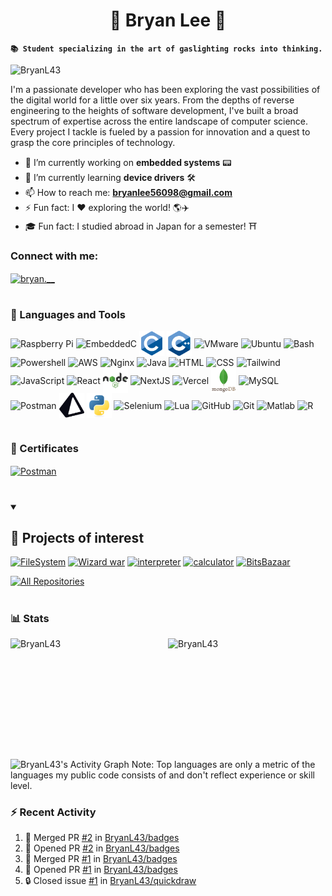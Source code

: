 <h1 align="center">🌸 Bryan Lee 🌿</h1>

**`📚 Student specializing in the art of gaslighting rocks into thinking.`**
<p align="left"> <img src="https://komarev.com/ghpvc/?username=BryanL43&label=Profile%20views&color=bf77f6&style=flat" alt="BryanL43" /> </p>

I'm a passionate developer who has been exploring the vast possibilities of the digital world for a little over six years. From the depths of reverse engineering to the heights of software development, I've built a broad spectrum of expertise across the entire landscape of computer science. Every project I tackle is fueled by a passion for innovation and a quest to grasp the core principles of technology.

- 🔭 I’m currently working on **embedded systems** 📟
- 🌱 I’m currently learning **device drivers** 🛠️
- 📫 How to reach me: **bryanlee56098@gmail.com**
- ⚡ Fun fact: I ❤️ exploring the world! 🌎✈️
- 🎓 Fun fact: I studied abroad in Japan for a semester! ⛩️

<h3 align="left">Connect with me:</h3>
<p align="left"><a href="https://discordapp.com/users/384865971455918084" target="blank"><img align="center" src="https://raw.githubusercontent.com/rahuldkjain/github-profile-readme-generator/master/src/images/icons/Social/discord.svg" alt="bryan.__" height="40px" width="40px" /></a></p>

#

<h3 align="left">🧰 Languages and Tools</h3>
<p align="left">
<img align="center" alt="Raspberry Pi" width="40" height="40" src="https://cdn.jsdelivr.net/gh/devicons/devicon@latest/icons/raspberrypi/raspberrypi-original.svg" />
<img align="center" alt="EmbeddedC" width="40" height="40" src="https://cdn.jsdelivr.net/gh/devicons/devicon@latest/icons/embeddedc/embeddedc-original.svg" />
<img align="center" alt="C" width="40" height="40" src="https://raw.githubusercontent.com/devicons/devicon/master/icons/c/c-original.svg" />
<img align="center" alt="C++" width="40" height="40" src="https://raw.githubusercontent.com/devicons/devicon/master/icons/cplusplus/cplusplus-original.svg" />
<img align="center" alt="VMware" width="40" height="40" src="https://upload.wikimedia.org/wikipedia/commons/thumb/5/5a/Vmware_workstation_16_icon.svg/800px-Vmware_workstation_16_icon.svg.png" />
<img align="center" alt="Ubuntu" width="40" height="40" src="https://cdn.jsdelivr.net/gh/devicons/devicon@latest/icons/ubuntu/ubuntu-original.svg" />
<img align="center" alt="Bash" width="40" height="40" src="https://cdn.jsdelivr.net/gh/devicons/devicon@latest/icons/bash/bash-original.svg" />
<img align="center" alt="Powershell" width="40" height="40" src="https://cdn.jsdelivr.net/gh/devicons/devicon@latest/icons/powershell/powershell-original.svg" />
<img align="center" alt="AWS" width="40" height="40" src="https://cdn.jsdelivr.net/gh/devicons/devicon@latest/icons/amazonwebservices/amazonwebservices-original-wordmark.svg" />
<img align="center" alt="Nginx" width="40" height="40" src="https://cdn.jsdelivr.net/gh/devicons/devicon@latest/icons/nginx/nginx-original.svg" />
<img align="center" alt="Java" width="40" height="40" src="https://cdn.jsdelivr.net/gh/devicons/devicon/icons/java/java-original.svg"/>
<img align="center" alt="HTML" width="40" height="40" src="https://cdn.jsdelivr.net/gh/devicons/devicon/icons/html5/html5-plain.svg" />
<img align="center" alt="CSS" width="40" height="40" src="https://cdn.jsdelivr.net/gh/devicons/devicon/icons/css3/css3-plain.svg" />
<img align="center" alt="Tailwind" width="40" height="40" src="https://cdn.jsdelivr.net/gh/devicons/devicon@latest/icons/tailwindcss/tailwindcss-original.svg" />
<img align="center" alt="JavaScript" width="40" height="40" src="https://cdn.jsdelivr.net/gh/devicons/devicon/icons/javascript/javascript-plain.svg" />
<img align="center" alt="React" width="40" height="40" src="https://cdn.jsdelivr.net/gh/devicons/devicon/icons/react/react-original.svg" />
<img align="center" alt="NodeJS" width="40" height="40" src="https://raw.githubusercontent.com/devicons/devicon/master/icons/nodejs/nodejs-original-wordmark.svg" />
<img align="center" alt="NextJS" width="40" height="40" src="https://www.svgrepo.com/show/354113/nextjs-icon.svg" />
<img align="center" alt="Vercel" width="40" height="40" src="https://cdn.jsdelivr.net/gh/devicons/devicon@latest/icons/vercel/vercel-original.svg" />
<img align="center" alt="MongoDB" wwidth="40" height="40" src="https://raw.githubusercontent.com/devicons/devicon/master/icons/mongodb/mongodb-original-wordmark.svg" />
<img align="center" alt="MySQL" width="40" height="40" src="https://cdn.jsdelivr.net/gh/devicons/devicon@latest/icons/mysql/mysql-original-wordmark.svg" />
<img align="center" alt="Postman" width="40" height="40" src="https://www.vectorlogo.zone/logos/getpostman/getpostman-icon.svg" />
<img align="center" alt="Prisma" width="40" height="40" src="https://raw.githubusercontent.com/prisma/presskit/main/Assets/Prisma-DarkSymbol.svg" />
<img align="center" alt="Python" width="40" height="40" src="https://raw.githubusercontent.com/devicons/devicon/master/icons/python/python-original.svg" />
<img align="center" alt="Selenium" width="40" height="40" src="https://www.svgrepo.com/show/354321/selenium.svg" />
<img align="center" alt="Lua" width="40" height="40" src="https://upload.wikimedia.org/wikipedia/commons/thumb/c/cf/Lua-Logo.svg/600px-Lua-Logo.svg.png?20150107024942" />
<img align="center" alt="GitHub" width="40" height="40" src="https://cdn.jsdelivr.net/gh/devicons/devicon/icons/github/github-original.svg" />
<img align="center" alt="Git" width="40" height="40" src="https://cdn.jsdelivr.net/gh/devicons/devicon@latest/icons/git/git-original.svg" />
<img align="center" alt="Matlab" width="40" height="40" src="https://cdn.jsdelivr.net/gh/devicons/devicon@latest/icons/matlab/matlab-original.svg" />
<img align="center" alt="R" width="40" height="40" src="https://cdn.jsdelivr.net/gh/devicons/devicon@latest/icons/r/r-original.svg" />
</p>

#

<h3 align="left">📜 Certificates</h3>
<p align="left"><a href="https://api.badgr.io/public/assertions/f-7MdxBeRv-cNX29dmrIPQ?identity__email=bryanlee56098%40gmail.com" target="blank"><img align="center" alt="Postman" width="40px" height="40px" src="https://media.badgr.com/uploads/badges/assertion-f-7MdxBeRv-cNX29dmrIPQ.png?versionId=DMeXzDq2i0Eu1dPOL2zh01aQ_rD8yOO3" /></a></p>

#

<details open> 
  <summary><h2>📘 Projects of interest</h2></summary>

  <!-- Repo info cards - https://github.com/anuraghazra/github-readme-stats -->
  <p align="left">
    <a href="https://github.com/BryanL43/Vigenere_Driver"><img width="278" src="https://denvercoder1-github-readme-stats.vercel.app/api/pin/?username=BryanL43&repo=Vigenere_Driver&theme=react&bg_color=191622&title_color=FF79C6&hide_border=true&icon_color=F8D866&show_icons=false" alt="FileSystem"></a>
    <a href="https://github.com/BryanL43/Wizard-War"><img width="278" src="https://denvercoder1-github-readme-stats.vercel.app/api/pin/?username=BryanL43&repo=Wizard-War&theme=react&bg_color=191622&title_color=FF79C6&hide_border=true&icon_color=F8D866&show_icons=false" alt="Wizard war"></a>
    <a href="https://github.com/BryanL43/interpreter"><img width="278" src="https://denvercoder1-github-readme-stats.vercel.app/api/pin/?username=BryanL43&repo=interpreter&theme=react&bg_color=191622&title_color=FF79C6&hide_border=true&icon_color=F8D866&show_icons=false" alt="interpreter"></a>
    <a href="https://github.com/BryanL43/calculator"><img width="278" src="https://denvercoder1-github-readme-stats.vercel.app/api/pin/?username=BryanL43&repo=calculator&theme=react&bg_color=191622&title_color=FF79C6&hide_border=true&icon_color=F8D866&show_icons=false" alt="calculator"></a>
    <a href="https://github.com/BryanL43/BitsBazaar"><img width="278" src="https://denvercoder1-github-readme-stats.vercel.app/api/pin/?username=BryanL43&repo=BitsBazaar&theme=react&bg_color=191622&title_color=FF79C6&hide_border=true&icon_color=F8D866&show_icons=false" alt="BitsBazaar"></a>
  </p>

  <a href="https://github.com/BryanL43?tab=repositories"><img alt="All Repositories" title="All Repositories" src="https://custom-icon-badges.demolab.com/badge/-Click%20Here%20For%20All%20My%20Repos-1F222E?style=for-the-badge&logoColor=white&logo=repo"/></a>
</details>

#

### 📊 Stats
<div style="display:flex;">
  <img style="flex:1; height:193px;" src="https://github-readme-stats.vercel.app/api?username=BryanL43&show_icons=true&theme=omni" alt="BryanL43"/>
  <img style="flex:1; height:193px;" src="https://github-readme-stats.vercel.app/api/top-langs?username=BryanL43&theme=omni&layout=compact" alt="BryanL43" />
</div>
<img alt="BryanL43's Activity Graph" src="https://github-readme-activity-graph.vercel.app/graph/?username=BryanL43&bg_color=191622&color=FF79C6&line=F8D866&point=FFFFFF&hide_border=true" />
Note: Top languages are only a metric of the languages my public code consists of and don't reflect experience or skill level.

### :zap: Recent Activity
<!-- https://github.com/jamesgeorge007/github-activity-readme -->
<!--START_SECTION:activity-->
1. 🎉 Merged PR [#2](https://github.com/BryanL43/badges/pull/2) in [BryanL43/badges](https://github.com/BryanL43/badges)
2. 💪 Opened PR [#2](https://github.com/BryanL43/badges/pull/2) in [BryanL43/badges](https://github.com/BryanL43/badges)
3. 🎉 Merged PR [#1](https://github.com/BryanL43/badges/pull/1) in [BryanL43/badges](https://github.com/BryanL43/badges)
4. 💪 Opened PR [#1](https://github.com/BryanL43/badges/pull/1) in [BryanL43/badges](https://github.com/BryanL43/badges)
5. 🔒 Closed issue [#1](https://github.com/BryanL43/quickdraw/issues/1) in [BryanL43/quickdraw](https://github.com/BryanL43/quickdraw)
<!--END_SECTION:activity-->
